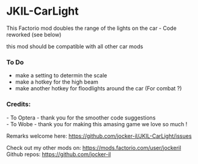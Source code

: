 # JKIL-CarLight
This Factorio mod doubles the range of the lights on the car - Code reworked (see below)

this mod should be compatible with all other car mods

### To Do
<ul>
  <li>make a setting to determin the scale</li>
  <li>make a hotkey for the high beam</li>
  <li>make another hotkey for floodlights around the car (For combat ?)</li>
</ul>

### Credits:
\-  To Optera - thank you for the smoother code suggestions<br>
\-  To Wobe - thank you for making this amasing game we love so much !

Remarks welcome here: https://github.com/jocker-il/JKIL-CarLight/issues

Check out my other mods on: https://mods.factorio.com/user/jockeril
Github repos: https://github.com/jocker-il
